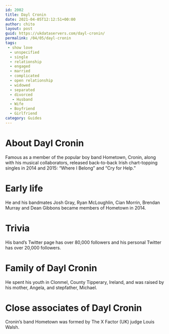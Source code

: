 ```yaml
---
id: 2002
title: Dayl Cronin
date: 2021-04-05T12:12:51+00:00
author: chito
layout: post
guid: https://ukdataservers.com/dayl-cronin/
permalink: /04/05/dayl-cronin
tags:
 - show love
  - unspecified
  - single
  - relationship
  - engaged
  - married
  - complicated
  - open relationship
  - widowed
  - separated
  - divorced
   - Husband
  - Wife
  - Boyfriend
  - Girlfriend
category: Guides
---
```




  
  
#  About Dayl Cronin
                  
                  
                  
Famous as a member of the popular boy band Hometown, Cronin, along with his musical collaborators, released back-to-back Irish chart-topping singles in 2014 and 2015: &#8220;Where I Belong&#8221; and &#8220;Cry for Help.&#8221;
                  
                
                
                
# Early life
                  
                  
                  
He and his bandmates Josh Gray, Ryan McLoughlin, Cian Morrin, Brendan Murray and Dean Gibbons became members of Hometown in 2014.
                  
                
                
                
# Trivia
                  
                  
                  
His band&#8217;s Twitter page has over 80,000 followers and his personal Twitter has over 20,000 followers.
                  
                
                
                
# Family of Dayl Cronin
                  
                  
                  
He spent his youth in Clonmel, County Tipperary, Ireland, and was raised by his mother, Angela, and stepfather, Michael.
                  
                
                
                
# Close associates of Dayl Cronin
                  
                  
                  
Cronin&#8217;s band Hometown was formed by The X Factor (UK) judge Louis Walsh.
                  
                
              
            
          
          
          
    
    
  

